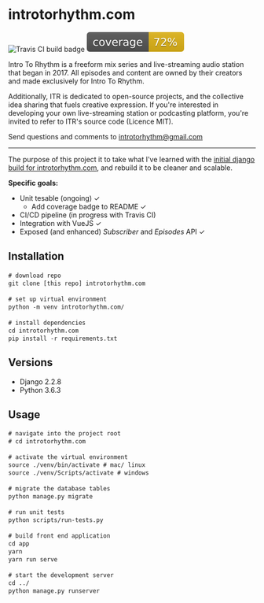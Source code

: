 # introtorhythm.com

![Travis CI build badge](https://api.travis-ci.com/seanpierce/introtorhythm.com.svg?branch=master) ![Test coverage badge](coverage.svg)

Intro To Rhythm is a freeform mix series and live-streaming audio station that began in 2017. All episodes and content are owned by their creators and made exclusively for Intro To Rhythm.

Additionally, ITR is dedicated to open-source projects, and the collective idea sharing that fuels creative expression. If you're interested in developing your own live-streaming station or podcasting platform, you're invited to refer to ITR's source code (Licence MIT).

Send questions and comments to introtorhythm@gmail.com

-----

The purpose of this project it to take what I've learned with the [initial django build for introtorhythm.com](https://github.com/seanpierce/introtorhythm.com-archive), and rebuild it to be cleaner and scalable.

**Specific goals:**

* Unit tesable (ongoing) ✓
  * Add coverage badge to README ✓
* CI/CD pipeline (in progress with Travis CI)
* Integration with VueJS ✓
* Exposed (and enhanced) _Subscriber_ and _Episodes_ API ✓

## Installation

```shell
# download repo
git clone [this repo] introtorhythm.com

# set up virtual environment
python -m venv introtorhythm.com/

# install dependencies
cd introtorhythm.com
pip install -r requirements.txt
```

## Versions

* Django 2.2.8
* Python 3.6.3

## Usage

```shell
# navigate into the project root
# cd introtorhythm.com

# activate the virtual environment
source ./venv/bin/activate # mac/ linux
source ./venv/Scripts/activate # windows

# migrate the database tables
python manage.py migrate

# run unit tests
python scripts/run-tests.py

# build front end application
cd app
yarn
yarn run serve

# start the development server
cd ../
python manage.py runserver
```
